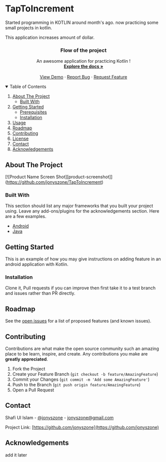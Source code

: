 # TapToIncrement
Started programming in KOTLIN around month's ago. now practicing some small  projects in kotlin.

This application increases amount of dollar.

<h3 align="center">Flow of the project</h3>

  <p align="center">
    An awesome application for practicing Kotlin !
    <br />
    <a href="https://github.com/jonyszone/TapToIncrement"><strong>Explore the docs »</strong></a>
    <br />
    <br />
    <a href="https://github.com/jonyszone/TapToIncrement">View Demo</a>
    ·
    <a href="https://github.com/jonyszone/TapToIncrement/issues">Report Bug</a>
    ·
    <a href="https://github.com/jonyszone/TapToIncrement/issues">Request Feature</a>
  </p>



<!-- TABLE OF CONTENTS -->
<details open="open">
  <summary>Table of Contents</summary>
  <ol>
    <li>
      <a href="#about-the-project">About The Project</a>
      <ul>
        <li><a href="#built-with">Built With</a></li>
      </ul>
    </li>
    <li>
      <a href="#getting-started">Getting Started</a>
      <ul>
        <li><a href="#prerequisites">Prerequisites</a></li>
        <li><a href="#installation">Installation</a></li>
      </ul>
    </li>
    <li><a href="#usage">Usage</a></li>
    <li><a href="#roadmap">Roadmap</a></li>
    <li><a href="#contributing">Contributing</a></li>
    <li><a href="#license">License</a></li>
    <li><a href="#contact">Contact</a></li>
    <li><a href="#acknowledgements">Acknowledgements</a></li>
  </ol>
</details>



<!-- ABOUT THE PROJECT -->
## About The Project

[![Product Name Screen Shot][product-screenshot]] (https://github.com/jonyszone/TapToIncrement)



### Built With

This section should list any major frameworks that you built your project using. Leave any add-ons/plugins for the acknowledgements section. Here are a few examples.
* [Android](https://developer.android.com/)
* [Java](http://www.java.com)



<!-- GETTING STARTED -->
## Getting Started

This is an example of how you may give instructions on adding feature in an android application with Kotlin.


### Installation
Clone it, Pull requests if you can improve then first take it to a test branch and issues rather than PR directly.



<!-- ROADMAP -->
## Roadmap

See the [open issues](https://github.com/jonyszone/TapToIncrement/issues) for a list of proposed features (and known issues).



<!-- CONTRIBUTING -->
## Contributing

Contributions are what make the open source community such an amazing place to be learn, inspire, and create. Any contributions you make are **greatly appreciated**.

1. Fork the Project
2. Create your Feature Branch (`git checkout -b feature/AmazingFeature`)
3. Commit your Changes (`git commit -m 'Add some AmazingFeature'`)
4. Push to the Branch (`git push origin feature/AmazingFeature`)
5. Open a Pull Request



<!-- LICENSE -->
<!-- add license if any -->



<!-- CONTACT -->
## Contact

Shafi Ul Islam - [@jonyszone](https://twitter.com/jonyszone) - jonyszone@gmail.com

Project Link: [https://github.com/jonyszone](https://github.com/jonyszone)



<!-- ACKNOWLEDGEMENTS -->
## Acknowledgements
add it later
